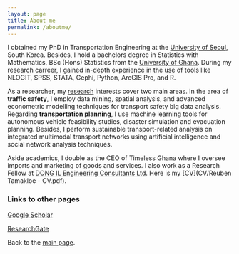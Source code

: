 ```yaml
---
layout: page
title: About me
permalink: /aboutme/
---
```


I obtained my PhD in Transportation Engineering at the [University of Seoul](https://www.uos.ac.kr/en/), South Korea. Besides, I hold a bachelors degree in Statistics with Mathematics, BSc (Hons) Statistics from the [University of Ghana](https://www.ug.edu.gh/). During my research carreer, I gained in-depth experience in the use of tools like NLOGIT, SPSS, STATA, Gephi, Python, ArcGIS Pro, and R.  

As a researcher, my [research](https://drtamakloe.github.io/publications/) interests cover two main areas. In the area of **traffic safety**, I employ  data mining, spatial analysis, and advanced econometric modelling techniques for transport safety big data analysis. Regarding **transportation planning**, I use machine learning tools for autonomous vehicle feasibility studies, disaster simulation and evacuation planning. Besides, I perform sustainable transport-related analysis on integrated multimodal transport networks using artificial intelligence and social network analysis techniques. 

Aside academics, I double as the CEO of Timeless Ghana where I oversee imports and marketing of goods and services. I also work as a Research Fellow at [DONG IL Engineering Consultants Ltd](http://www.dongileng.co.kr/?module=Default&action=Default_e). Here is my [CV](CV/Reuben Tamakloe - CV.pdf).


### Links to other pages
[Google Scholar](https://scholar.google.com/citations?user=2V3gP2EAAAAJ&hl=en&oi=ao)

[ResearchGate](https://www.researchgate.net/profile/Reuben-Tamakloe)





Back to the [main page](https://drtamakloe.github.io/).



